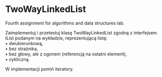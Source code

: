 # TwoWayLinkedList
Fourth assignment for algorithms and data structures lab.

Zaimplementuj i przetestuj klasę TwoWayLinkedList<E> zgodną
z interfejsem IList<E> podanym na wykładzie, reprezentującą listę:  
• dwukierunkową,  
• bez strażnika,  
• bez głowy, ale z ogonem (referencją na ostatni element),  
• cykliczną.  

W implementacji pomiń iteratory.
